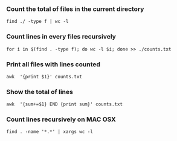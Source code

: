 ### Count the total of files in the current directory

`find ./ -type f | wc -l`

### Count lines in every files recursively 

`for i in $(find . -type f); do wc -l $i; done >> ./counts.txt`

### Print all files with lines counted

`awk  '{print $1}' counts.txt`

### Show the total of lines

`awk  '{sum+=$1} END {print sum}' counts.txt`

### Count lines recursively on MAC OSX
`find . -name '*.*' | xargs wc -l`
